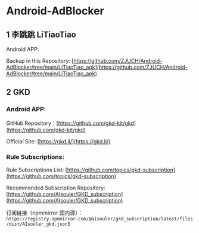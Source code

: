 # Android-AdBlocker

## 1 李跳跳 LiTiaoTiao

Android APP:

Backup in this Repository: [https://github.com/ZJUCH/Android-AdBlocker/tree/main/LiTiaoTiao_apk](https://github.com/ZJUCH/Android-AdBlocker/tree/main/LiTiaoTiao_apk)

## 2 GKD

### Android APP:

GitHub Repository：[https://github.com/gkd-kit/gkd](https://github.com/gkd-kit/gkd)

Official Site: [https://gkd.li/](https://gkd.li/)

### Rule Subscriptions:

Rule Subscriptions List: [https://github.com/topics/gkd-subscription](https://github.com/topics/gkd-subscription)

Recommended Subscription Repository: [https://github.com/AIsouler/GKD_subscription](https://github.com/AIsouler/GKD_subscription)

订阅链接（npmmirror 国内源）：`https://registry.npmmirror.com/@aisouler/gkd_subscription/latest/files/dist/AIsouler_gkd.json5`

